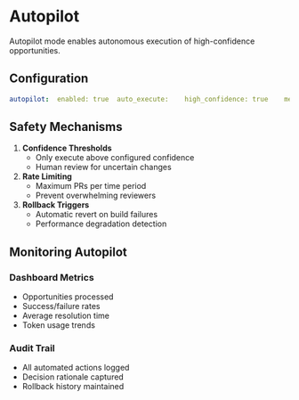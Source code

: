 # Autopilot

Autopilot mode enables autonomous execution of high-confidence opportunities.

## Configuration

```yaml
autopilot:  enabled: true  auto_execute:    high_confidence: true    medium_confidence: false    low_confidence: false  constraints:    max_prs_per_day: 10    require_green_builds: true    blocked_paths:      - "*.sql"      - "migrations/*"  notifications:    on_success: "email"    on_failure: "slack"
```

## Safety Mechanisms

1. **Confidence Thresholds**
   * Only execute above configured confidence
   * Human review for uncertain changes
2. **Rate Limiting**
   * Maximum PRs per time period
   * Prevent overwhelming reviewers
3. **Rollback Triggers**
   * Automatic revert on build failures
   * Performance degradation detection

## Monitoring Autopilot

### **Dashboard Metrics**

* Opportunities processed
* Success/failure rates
* Average resolution time
* Token usage trends

### **Audit Trail**

* All automated actions logged
* Decision rationale captured
* Rollback history maintained
